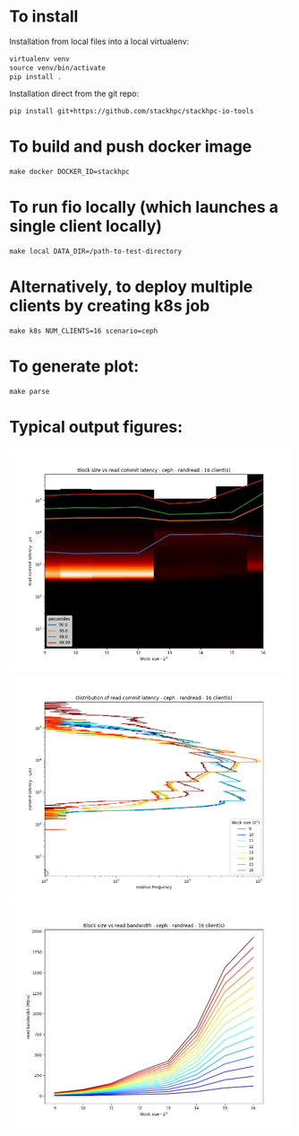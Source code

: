 # To install

Installation from local files into a local virtualenv:

    virtualenv venv
    source venv/bin/activate
    pip install .

Installation direct from the git repo:

    pip install git+https://github.com/stackhpc/stackhpc-io-tools

# To build and push docker image

    make docker DOCKER_ID=stackhpc

# To run fio locally (which launches a single client locally)

    make local DATA_DIR=/path-to-test-directory

# Alternatively, to deploy multiple clients by creating k8s job

    make k8s NUM_CLIENTS=16 scenario=ceph

# To generate plot:

    make parse

# Typical output figures:

![Blocksize vs commit latency](example-output/blocksize-vs-commit-latency.png)
![Commit latency frequency distribution](example-output/commit-latency-freq-dist.png)
![Stacked blocksize vs read bandwidth](example-output/stacked-blocksize-vs-read-bandwidth.png)
